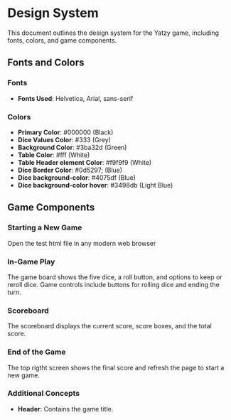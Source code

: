 # Design System

This document outlines the design system for the Yatzy game, including fonts, colors, and game components.

## Fonts and Colors

### Fonts
- **Fonts Used**: Helvetica, Arial, sans-serif

### Colors
- **Primary Color**: #000000 (Black)
- **Dice Values Color**: #333 (Grey)
- **Background Color**: #3ba32d (Green)
- **Table Color**: #fff (White)
- **Table Header element Color**: #f9f9f9 (White)
- **Dice Border Color**: #0d5297; (Blue)
- **Dice background-color**: #4075df (Blue)
- **Dice background-color hover**: #3498db (Light Blue)


## Game Components

### Starting a New Game
Open the test html file in any modern web browser

### In-Game Play
The game board shows the five dice, a roll button, and options to keep or reroll dice. Game controls include buttons for rolling dice and ending the turn.

### Scoreboard
The scoreboard displays the current score, score boxes, and the total score.

### End of the Game
The top rigtht screen shows the final score and refresh the page to start a new game.

### Additional Concepts
- **Header**: Contains the game title.

